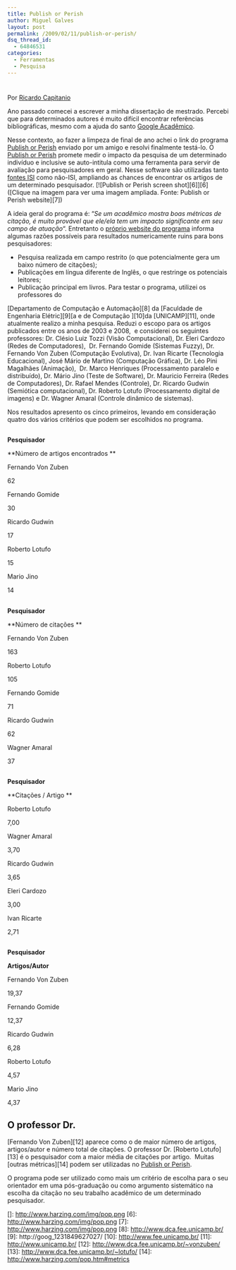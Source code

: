 ```yaml
---
title: Publish or Perish
author: Miguel Galves
layout: post
permalink: /2009/02/11/publish-or-perish/
dsq_thread_id:
  - 64846531
categories:
  - Ferramentas
  - Pesquisa
---
```

# 

Por [Ricardo Capitanio][1]

 [1]: http://www.capitanio.net/

Ano passado comecei a escrever a minha dissertação de mestrado. Percebi que para determinados autores é muito difícil encontrar referências bibliográficas, mesmo com a ajuda do santo [Google Acadêmico][2]. 

 [2]: http://scholar.google.com.br/schhp?hl=pt-BR

Nesse contexto, ao fazer a limpeza de final de ano achei o link do programa [Publish or Perish][3] enviado por um amigo e resolvi finalmente testá-lo. O [Publish or Perish][3] promete medir o impacto da pesquisa de um determinado indivíduo e inclusive se auto-intitula como uma ferramenta para servir de avaliação para pesquisadores em geral. Nesse software são utilizadas tanto [fontes ISI][4] como não-ISI, ampliando as chances de encontrar os artigos de um determinado pesquisador. 
[![Publish or Perish screen shot][6]][6] ([Clique na imagem para ver uma imagem ampliada. Fonte: Publish or Perish website][7])

A ideia geral do programa é: “*Se um acadêmico mostra boas métricas de citação, é muito provável que ele/ela tem um impacto significante em seu campo de atuação*“. Entretanto o [próprio website do programa][3] informa algumas razões possíveis para resultados numericamente ruins para bons pesquisadores: 
*   Pesquisa realizada em campo restrito (o que potencialmente gera um baixo número de citações);
*   Publicações em língua diferente de Inglês, o que restringe os potenciais leitores;
*   Publicação principal em livros. Para testar o programa, utilizei os professores do 

[Departamento de Computação e Automação][8] da [Faculdade de Engenharia Elétric][9][a e de Computação ][10]da [UNICAMP][11], onde atualmente realizo a minha pesquisa. Reduzi o escopo para os artigos publicados entre os anos de 2003 e 2008,  e considerei os seguintes professores: Dr. Clésio Luiz Tozzi (Visão Computacional), Dr. Eleri Cardozo (Redes de Computadores),  Dr. Fernando Gomide (Sistemas Fuzzy), Dr. Fernando Von Zuben (Computação Evolutiva), Dr. Ivan Ricarte (Tecnologia Educacional), José Mário de Martino (Computação Gráfica), Dr. Léo Pini Magalhães (Animação),  Dr. Marco Henriques (Processamento paralelo e distribuído), Dr. Mário Jino (Teste de Software), Dr. Mauricio Ferreira (Redes de Computadores), Dr. Rafael Mendes (Controle), Dr. Ricardo Gudwin (Semiótica computacional), Dr. Roberto Lotufo (Processamento digital de imagens) e Dr. Wagner Amaral (Controle dinâmico de sistemas).

Nos resultados apresento os cinco primeiros, levando em consideração quatro dos vários critérios que podem ser escolhidos no programa. 
## 

## 

  **Pesquisador**

**Número de artigos encontrados **

Fernando Von Zuben

62

Fernando Gomide

30

Ricardo Gudwin

17

Roberto Lotufo

15

Mario Jino

14

## 

  **Pesquisador**

**Número de citações **

Fernando Von Zuben

163

Roberto Lotufo

105

Fernando Gomide

71

Ricardo Gudwin

62

Wagner Amaral

37

## 

  **Pesquisador**

**Citações / Artigo **

Roberto Lotufo

7,00

Wagner Amaral

3,70

Ricardo Gudwin

3,65

Eleri Cardozo

3,00

Ivan Ricarte

2,71

## 

  **Pesquisador**

**Artigos/Autor**

Fernando Von Zuben

19,37

Fernando Gomide

12,37

Ricardo Gudwin

6,28

Roberto Lotufo

4,57

Mario Jino

4,37

##  O professor Dr. 

[Fernando Von Zuben][12] aparece como o de maior número de artigos, artigos/autor e número total de citações. O professor Dr. [Roberto Lotufo][13] é o pesquisador com a maior média de citações por artigo.  Muitas [outras métricas][14] podem ser utilizadas no [Publish or Perish][3].

O programa pode ser utilizado como mais um critério de escolha para o seu orientador em uma pós-graduação ou como argumento sistemático na escolha da citação no seu trabalho acadêmico de um determinado pesquisador.

 [3]: http://www.harzing.com/pop.htm
 [4]: http://thomsonreuters.com/products_services/scientific/Web_of_Science
 []: http://www.harzing.com/img/pop.png
 [6]: http://www.harzing.com/img/pop.png
 [7]: http://www.harzing.com/img/pop.png
 [8]: http://www.dca.fee.unicamp.br/
 [9]: http://goog_1231849627027/
 [10]: http://www.fee.unicamp.br/
 [11]: http://www.unicamp.br/
 [12]: http://www.dca.fee.unicamp.br/~vonzuben/
 [13]: http://www.dca.fee.unicamp.br/~lotufo/
 [14]: http://www.harzing.com/pop.htm#metrics